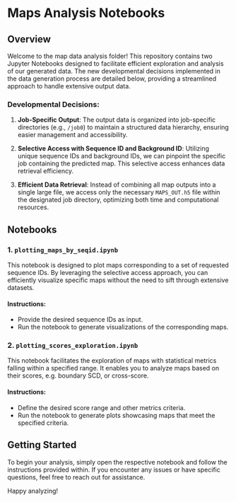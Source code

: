 # Maps Analysis Notebooks

## Overview

Welcome to the map data analysis folder! This repository contains two Jupyter Notebooks designed to facilitate efficient exploration and analysis of our generated data. The new developmental decisions implemented in the data generation process are detailed below, providing a streamlined approach to handle extensive output data.

### Developmental Decisions:

1. **Job-Specific Output**: The output data is organized into job-specific directories (e.g., `/job0`) to maintain a structured data hierarchy, ensuring easier management and accessibility.

2. **Selective Access with Sequence ID and Background ID**: Utilizing unique sequence IDs and background IDs, we can pinpoint the specific job containing the predicted map. This selective access enhances data retrieval efficiency.

3. **Efficient Data Retrieval**: Instead of combining all map outputs into a single large file, we access only the necessary `MAPS_OUT.h5` file within the designated job directory, optimizing both time and computational resources.

## Notebooks

### 1. `plotting_maps_by_seqid.ipynb`

This notebook is designed to plot maps corresponding to a set of requested sequence IDs. By leveraging the selective access approach, you can efficiently visualize specific maps without the need to sift through extensive datasets.

#### Instructions:

- Provide the desired sequence IDs as input.
- Run the notebook to generate visualizations of the corresponding maps.

### 2. `plotting_scores_exploration.ipynb`

This notebook facilitates the exploration of maps with statistical metrics falling within a specified range. It enables you to analyze maps based on their scores, e.g. boundary SCD, or cross-score.

#### Instructions:

- Define the desired score range and other metrics criteria.
- Run the notebook to generate plots showcasing maps that meet the specified criteria.

## Getting Started

To begin your analysis, simply open the respective notebook and follow the instructions provided within. If you encounter any issues or have specific questions, feel free to reach out for assistance.

Happy analyzing!
